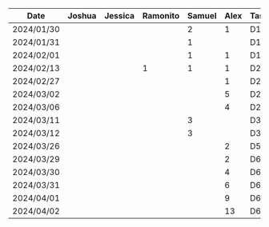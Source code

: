 | Date       | Joshua | Jessica | Ramonito | Samuel | Alex | Task |
| ---------- | ------ | ------- | -------- | ------ | ---- | ---- |
| 2024/01/30 |        |         |          | 2      | 1    | D1   |
| 2024/01/31 |        |         |          | 1      |      | D1   |
| 2024/02/01 |        |         |          | 1      | 1    | D1   |
| 2024/02/13 |        |         | 1        | 1      | 1    | D2   |
| 2024/02/27 |        |         |          |        | 1    | D2   |
| 2024/03/02 |        |         |          |        | 5    | D2   |
| 2024/03/06 |        |         |          |        | 4    | D2   |
| 2024/03/11 |        |         |          | 3      |      | D3   |
| 2024/03/12 |        |         |          | 3      |      | D3   |
| 2024/03/26 |        |         |          |        | 2    | D5   |
| 2024/03/29 |        |         |          |        | 2    | D6   |
| 2024/03/30 |        |         |          |        | 4    | D6   |
| 2024/03/31 |        |         |          |        | 6    | D6   |
| 2024/04/01 |        |         |          |        | 9    | D6   |
| 2024/04/02 |        |         |          |        | 13   | D6   |
